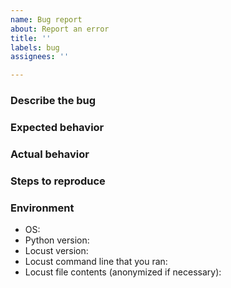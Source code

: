```yaml
---
name: Bug report
about: Report an error
title: ''
labels: bug
assignees: ''

---
```


<!-- 
If you have a general question about how to use Locust, please check Stack Overflow first https://stackoverflow.com/questions/tagged/locust

You can also ask new questions on SO, https://stackoverflow.com/questions/ask just remember to tag your question with "locust". Do not immediately post your issue here after posting to SO, wait for an answer there instead.

Use this form only for reporting actual bugs in locust. Be mindful that the developers of locust are unpaid volunteers, so make sure you have tried everything you can think of before filing a bug :) 
-->

### Describe the bug
<!-- A clear and concise description of what the bug is -->

### Expected behavior
<!-- Tell us what you think should happen -->

### Actual behavior
<!-- Tell us what happens instead. Include screenshots if this an issue with the GUI. -->

### Steps to reproduce
<!-- Please provide a minimal reproducible code example (https://stackoverflow.com/help/minimal-reproducible-example) --> 

### Environment

- OS:
- Python version:
- Locust version:
- Locust command line that you ran:
- Locust file contents (anonymized if necessary):